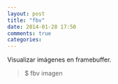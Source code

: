 ```yaml
---
layout: post
title: "fbv"
date: 2014-01-28 17:50
comments: true
categories: 
---
```

Visualizar imágenes en framebuffer.

>$ fbv imagen

